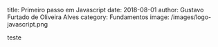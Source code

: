 title: Primeiro passo em Javascript
date: 2018-08-01
author: Gustavo Furtado de Oliveira Alves
category: Fundamentos
image: /images/logo-javascript.png

teste